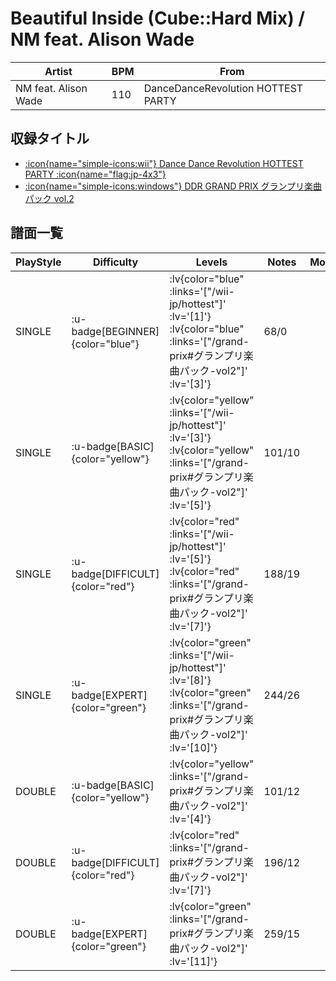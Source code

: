 # Beautiful Inside (Cube::Hard Mix) / NM feat. Alison Wade

|Artist|BPM|From|
|------|---|----|
|NM feat. Alison Wade|110|DanceDanceRevolution HOTTEST PARTY|

## 収録タイトル

- [ :icon{name="simple-icons:wii"} Dance Dance Revolution HOTTEST PARTY :icon{name="flag:jp-4x3"} ](/wii-jp/hottest)
- [ :icon{name="simple-icons:windows"} DDR GRAND PRIX グランプリ楽曲パック vol.2](/grand-prix#グランプリ楽曲パック-vol2)

## 譜面一覧

|PlayStyle|Difficulty|Levels|Notes|Movie|
|---------|----------|------|-----|-----|
|SINGLE| :u-badge[BEGINNER]{color="blue"} | :lv{color="blue" :links='["/wii-jp/hottest"]' :lv='[1]'}  :lv{color="blue" :links='["/grand-prix#グランプリ楽曲パック-vol2"]' :lv='[3]'} |68/0||
|SINGLE| :u-badge[BASIC]{color="yellow"} | :lv{color="yellow" :links='["/wii-jp/hottest"]' :lv='[3]'}  :lv{color="yellow" :links='["/grand-prix#グランプリ楽曲パック-vol2"]' :lv='[5]'} |101/10||
|SINGLE| :u-badge[DIFFICULT]{color="red"} | :lv{color="red" :links='["/wii-jp/hottest"]' :lv='[5]'}  :lv{color="red" :links='["/grand-prix#グランプリ楽曲パック-vol2"]' :lv='[7]'} |188/19||
|SINGLE| :u-badge[EXPERT]{color="green"} | :lv{color="green" :links='["/wii-jp/hottest"]' :lv='[8]'}  :lv{color="green" :links='["/grand-prix#グランプリ楽曲パック-vol2"]' :lv='[10]'} |244/26||
|DOUBLE| :u-badge[BASIC]{color="yellow"} | :lv{color="yellow" :links='["/grand-prix#グランプリ楽曲パック-vol2"]' :lv='[4]'} |101/12||
|DOUBLE| :u-badge[DIFFICULT]{color="red"} | :lv{color="red" :links='["/grand-prix#グランプリ楽曲パック-vol2"]' :lv='[7]'} |196/12||
|DOUBLE| :u-badge[EXPERT]{color="green"} | :lv{color="green" :links='["/grand-prix#グランプリ楽曲パック-vol2"]' :lv='[11]'} |259/15||
